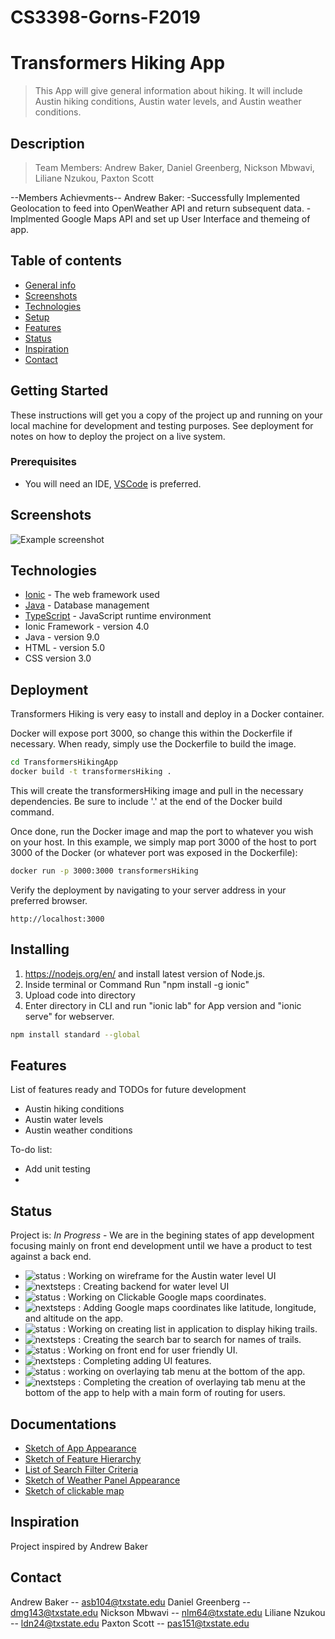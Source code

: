 # CS3398-Gorns-F2019

# Transformers Hiking App
>  This App will give general information about hiking. It will include Austin hiking conditions, Austin water levels, and Austin weather conditions.

## Description
> Team Members: Andrew Baker, Daniel Greenberg, Nickson Mbwavi, Liliane Nzukou, Paxton Scott
  
  --Members Achievments--
  Andrew Baker: -Successfully Implemented Geolocation to feed into OpenWeather API and return subsequent data.
                -Implmented Google Maps API and set up User Interface and themeing of app.

## Table of contents
* [General info](#general-info)
* [Screenshots](#screenshots)
* [Technologies](#technologies)
* [Setup](#setup)
* [Features](#features)
* [Status](#status)
* [Inspiration](#inspiration)
* [Contact](#contact)

## Getting Started

These instructions will get you a copy of the project up and running on your local machine for development and testing purposes. See deployment for notes on how to deploy the project on a live system.

### Prerequisites

+ You will need an IDE, [VSCode](https://code.visualstudio.com/) is preferred.

## Screenshots
![Example screenshot](./img/screenshot.png)

## Technologies
* [Ionic](https://expressjs.com/) - The web framework used
* [Java](https://www.mongodb.com/) - Database management
* [TypeScript](https://nodejs.org/en/) - JavaScript runtime environment
* Ionic Framework - version 4.0
* Java - version 9.0
* HTML - version 5.0
* CSS version 3.0

## Deployment

Transformers Hiking is very easy to install and deploy in a Docker container.

Docker will expose port 3000, so change this within the Dockerfile if necessary. When ready, simply use the Dockerfile to build the image.

```sh
cd TransformersHikingApp
docker build -t transformersHiking .
```
This will create the transformersHiking image and pull in the necessary dependencies. Be sure to include '.' at the end of the Docker build command.

Once done, run the Docker image and map the port to whatever you wish on your host. In this example, we simply map port 3000 of the host to port 3000 of the Docker (or whatever port was exposed in the Dockerfile):

```sh
docker run -p 3000:3000 transformersHiking
```

Verify the deployment by navigating to your server address in your preferred browser.

```
http://localhost:3000
```


## Installing
1)  https://nodejs.org/en/ and install latest version of Node.js.
2)  Inside terminal or Command Run "npm install -g ionic"
3)  Upload code into directory
4)  Enter directory in CLI and run "ionic lab" for App version and "ionic serve" for webserver.


```sh
npm install standard --global
```

## Features
List of features ready and TODOs for future development
* Austin hiking conditions
* Austin water levels
* Austin weather conditions

To-do list:
* Add unit testing
* 

## Status
Project is: _In Progress_ - We are in the begining states of app development focusing mainly on front end development until we have a product to test against a back end.

* ![status](https://img.shields.io/badge/Paxton's-Status-blue) : Working on wireframe for the Austin water level UI
* ![nextsteps](https://img.shields.io/badge/Paxton's-Next%20Steps-brightgreen) : Creating backend for water level UI
* ![status](https://img.shields.io/badge/Liliane's-Status-blue) : Working on Clickable Google maps coordinates.
* ![nextsteps](https://img.shields.io/badge/Liliane's-Next%20Steps-brightgreen) : Adding Google maps coordinates like latitude, 
  longitude, and altitude on the app.
* ![status](https://img.shields.io/badge/Daniel's-Status-blue) : Working on creating list in application to display hiking trails.
* ![nextsteps](https://img.shields.io/badge/Daniel's-Next%20Steps-brightgreen) : Creating the search bar to search for names of trails.
* ![status](https://img.shields.io/badge/Nickson's-Status-blue) : Working on front end for user friendly UI.
* ![nextsteps](https://img.shields.io/badge/Nickson's-Next%20Steps-brightgreen) : Completing adding UI features.
* ![status](https://img.shields.io/badge/Andrew's-Status-blue) : working on overlaying tab menu at the bottom of the app.
* ![nextsteps](https://img.shields.io/badge/Andrew's-Next%20Steps-brightgreen) : Completing the creation of overlaying tab menu at the bottom of the app to help with a main form of routing for users.

## Documentations
* [Sketch of App Appearance](./Appearance.jpg)
* [Sketch of Feature Hierarchy](./FeatureHierarchy.jpg)
* [List of Search Filter Criteria](./SearchFilters.jpg)
* [Sketch of Weather Panel Appearance](./Weather.jpg)
* [Sketch of clickable map](./ClickableMap.png)


## Inspiration
Project inspired by Andrew Baker

## Contact
Andrew Baker -- asb104@txstate.edu
Daniel Greenberg -- dmg143@txstate.edu
Nickson Mbwavi -- nlm64@txstate.edu
Liliane Nzukou -- ldn24@txstate.edu
Paxton Scott -- pas151@txstate.edu
